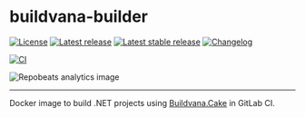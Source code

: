 # buildvana-builder

[![License](https://badgen.net/badge/license/MIT/blue)](https://github.com/Tenacom/buildvana-builder/blob/main/LICENSE)
[![Latest release](https://badgen.net/github/release/Tenacom/buildvana-builder?label=latest)](https://github.com/Tenacom/buildvana-builder/releases)
[![Latest stable release](https://badgen.net/github/release/Tenacom/buildvana-builder/stable?label=stable)](https://github.com/Tenacom/buildvana-builder/releases)
[![Changelog](https://badgen.net/badge/changelog/Keep%20a%20Changelog%20v1.1.0/orange)](https://github.com/Tenacom/buildvana-builder/blob/main/CHANGELOG.md)

[![CI](https://github.com/Tenacom/buildvana-builder/actions/workflows/ci.yml/badge.svg)](https://github.com/Tenacom/buildvana-builder/actions/workflows/ci.yml)

![Repobeats analytics image](https://repobeats.axiom.co/api/embed/a172726c22a5da722df12bb9b00157b2595935c4.svg "Repobeats analytics image")

---

Docker image to build .NET projects using [Buildvana.Cake](https://github.com/Tenacom/Buildvana.Cake) in GitLab CI.
